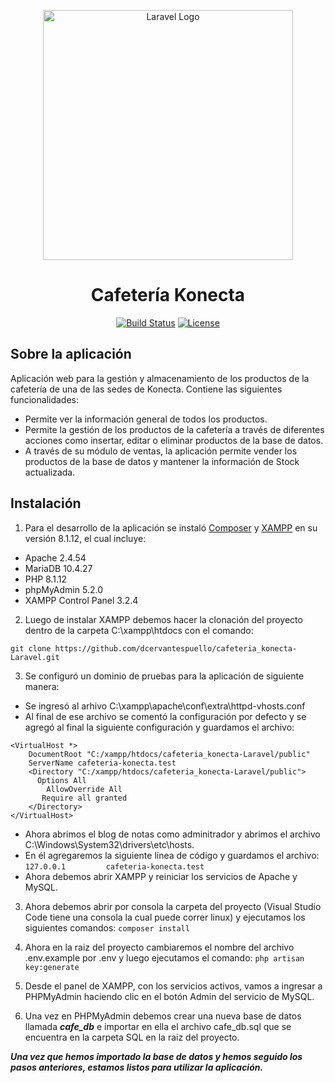 <p align="center"><img src="https://raw.githubusercontent.com/laravel/art/master/logo-lockup/5%20SVG/2%20CMYK/1%20Full%20Color/laravel-logolockup-cmyk-red.svg" width="400" alt="Laravel Logo"></p>
<h1 align="center">Cafetería Konecta</h1>

<p align="center">
<a href="https://travis-ci.org/laravel/framework"><img src="https://travis-ci.org/laravel/framework.svg" alt="Build Status"></a>
<a href="https://packagist.org/packages/laravel/framework"><img src="https://img.shields.io/packagist/l/laravel/framework" alt="License"></a>
</p>

## Sobre la aplicación

Aplicación web para la gestión y almacenamiento de los productos de la cafetería de una de las sedes de Konecta. Contiene las siguientes funcionalidades:

- Permite ver la información general de todos los productos.
- Permite la gestión de los productos de la cafetería a través de diferentes acciones como insertar, editar o eliminar productos de la base de datos.
- A través de su módulo de ventas, la aplicación permite vender los productos de la base de datos y mantener la información de Stock actualizada.

## Instalación

1. Para el desarrollo de la aplicación se instaló [Composer](https://getcomposer.org/download/) y [XAMPP](https://www.apachefriends.org/es/download.html) en su versión 8.1.12, el cual incluye: 
  - Apache 2.4.54
  - MariaDB 10.4.27
  - PHP 8.1.12
  - phpMyAdmin 5.2.0
  - XAMPP Control Panel 3.2.4
  
2. Luego de instalar XAMPP debemos hacer la clonación del proyecto dentro de la carpeta C:\xampp\htdocs con el comando: 
```
git clone https://github.com/dcervantespuello/cafeteria_konecta-Laravel.git
```

3. Se configuró un dominio de pruebas para la aplicación de siguiente manera:
  - Se ingresó al arhivo C:\xampp\apache\conf\extra\httpd-vhosts.conf
  - Al final de ese archivo se comentó la configuración por defecto y se agregó al final la siguiente configuración y guardamos el archivo:
  ```
  <VirtualHost *>
      DocumentRoot "C:/xampp/htdocs/cafeteria_konecta-Laravel/public"
      ServerName cafeteria-konecta.test
      <Directory "C:/xampp/htdocs/cafeteria_konecta-Laravel/public">
        Options All
          AllowOverride All
         Require all granted
      </Directory>
  </VirtualHost>
  ```
  - Ahora abrimos el blog de notas como adminitrador y abrimos el archivo C:\Windows\System32\drivers\etc\hosts.
  - En él agregaremos la siguiente línea de código y guardamos el archivo:
  `
  127.0.0.1         cafeteria-konecta.test
  `
  - Ahora debemos abrir XAMPP y reiniciar los servicios de Apache y MySQL.
  
3. Ahora debemos abrir por consola la carpeta del proyecto (Visual Studio Code tiene una consola la cual puede correr linux) y ejecutamos los siguientes comandos: `composer install`

4. Ahora en la raiz del proyecto cambiaremos el nombre del archivo .env.example por .env y luego ejecutamos el comando: `php artisan key:generate`
  
5. Desde el panel de XAMPP, con los servicios activos, vamos a ingresar a PHPMyAdmin haciendo clic en el botón Admin del servicio de MySQL.

6. Una vez en PHPMyAdmin debemos crear una nueva base de datos llamada ***cafe_db*** e importar en ella el archivo cafe_db.sql que se encuentra en la carpeta SQL en la raiz del proyecto.

***Una vez que hemos importado la base de datos y hemos seguido los pasos anteriores, estamos listos para utilizar la aplicación.***
